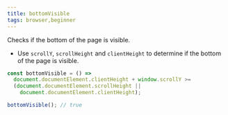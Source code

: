 ```yaml
---
title: bottomVisible
tags: browser,beginner
---
```


Checks if the bottom of the page is visible.

- Use `scrollY`, `scrollHeight` and `clientHeight` to determine if the bottom of the page is visible.

```js
const bottomVisible = () =>
  document.documentElement.clientHeight + window.scrollY >=
  (document.documentElement.scrollHeight ||
    document.documentElement.clientHeight);
```

```js
bottomVisible(); // true
```
